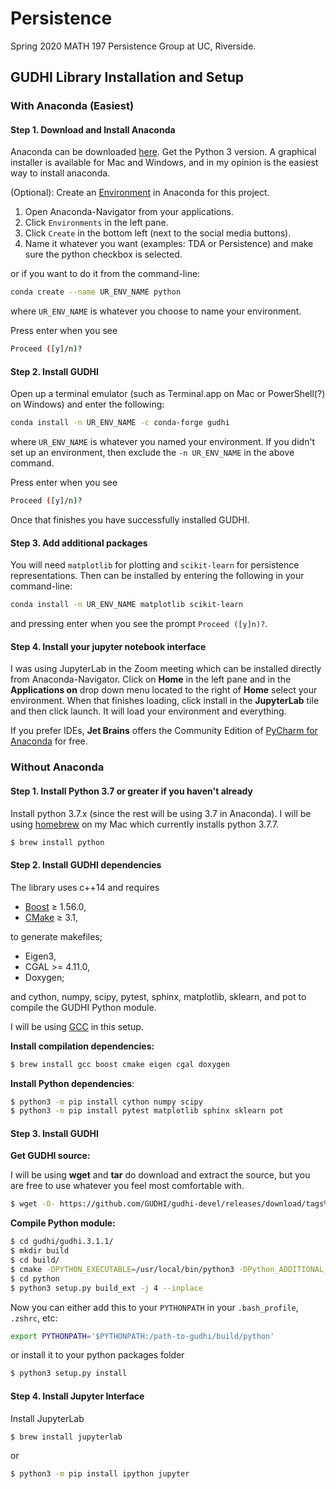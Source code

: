 # Persistence

Spring 2020 MATH 197 Persistence Group at UC, Riverside.

## GUDHI Library Installation and Setup

### With Anaconda (Easiest)

#### Step 1. Download and Install Anaconda

Anaconda can be downloaded [here](https://www.anaconda.com/distribution/).
Get the Python 3 version. A graphical installer is available for Mac and Windows,
and in my opinion is the easiest way to install anaconda.

(Optional): Create an [Environment](https://docs.conda.io/projects/conda/en/latest/user-guide/concepts/environments.html)
in Anaconda for this project.

1. Open Anaconda-Navigator from your applications.
2. Click `Environments` in the left pane.
3. Click `Create` in the bottom left (next to the social media buttons).
4. Name it whatever you want (examples: TDA or Persistence) and make sure the python checkbox is selected.

or if you want to do it from the command-line:

```bash
conda create --name UR_ENV_NAME python
```

where `UR_ENV_NAME` is whatever you choose to name your environment.

Press enter when you see

``` bash
Proceed ([y]/n)?
```

#### Step 2. Install GUDHI

Open up a terminal emulator (such as Terminal.app on Mac or PowerShell(?) on Windows)
and enter the following:

``` bash
conda install -n UR_ENV_NAME -c conda-forge gudhi
```

where `UR_ENV_NAME` is whatever you named your environment. If you didn't set
up an environment, then exclude the `-n UR_ENV_NAME` in the above command.

Press enter when you see

``` bash
Proceed ([y]/n)?
```

Once that finishes you have successfully installed GUDHI.

#### Step 3. Add additional packages

You will need `matplotlib` for plotting and `scikit-learn` for persistence
representations. Then can be installed by entering the following in your
command-line:

```bash
conda install -n UR_ENV_NAME matplotlib scikit-learn
```

and pressing enter when you see the prompt `Proceed ([y]n)?`.

#### Step 4. Install your jupyter notebook interface

I was using JupyterLab in the Zoom meeting which can be installed directly
from Anaconda-Navigator. Click on **Home** in the left pane and in the
**Applications on** drop down menu located to the right of **Home** select your
environment. When that finishes loading, click install in the
**JupyterLab** tile and then click launch. It will load your environment and
everything.

If you prefer IDEs, **Jet Brains** offers the Community Edition of
[PyCharm for Anaconda](https://www.jetbrains.com/pycharm/promo/anaconda/)
for free.

### Without Anaconda

#### Step 1. Install Python 3.7 or greater if you haven't already

Install python 3.7.x (since the rest will be using 3.7 in Anaconda).
I will be using [homebrew](https://brew.sh)
on my Mac which currently installs python 3.7.7.

```bash
$ brew install python
```

#### Step 2. Install GUDHI dependencies

The library uses c++14 and requires
- [Boost](https://www.boost.org/) ≥ 1.56.0,
- [CMake](https://cmake.org/) ≥ 3.1,

to generate makefiles;
- Eigen3,
- CGAL >= 4.11.0,
- Doxygen;

and cython, numpy, scipy, pytest, sphinx, matplotlib, sklearn, and pot to
compile the GUDHI Python module.

I will be using [GCC](https://gcc.gnu.org/) in this setup.

**Install compilation dependencies:**

```bash
$ brew install gcc boost cmake eigen cgal doxygen
```

**Install Python dependencies**:

```bash
$ python3 -m pip install cython numpy scipy
$ python3 -m pip install pytest matplotlib sphinx sklearn pot
```

#### Step 3. Install GUDHI

**Get GUDHI source:**

I will be using **wget** and **tar** do download and extract the source, but
you are free to use whatever you feel most comfortable with.

```bash
$ wget -O- https://github.com/GUDHI/gudhi-devel/releases/download/tags%2Fgudhi-release-3.1.1/gudhi.3.1.1.tar.gz | tar xvz
```

**Compile Python module:**

```bash
$ cd gudhi/gudhi.3.1.1/
$ mkdir build
$ cd build/
$ cmake -DPYTHON_EXECUTABLE=/usr/local/bin/python3 -DPython_ADDITIONAL_VERSIONS=3 ..
$ cd python
$ python3 setup.py build_ext -j 4 --inplace
```

Now you can either add this to your `PYTHONPATH` in your `.bash_profile`,
`.zshrc`, etc:

```bash
export PYTHONPATH='$PYTHONPATH:/path-to-gudhi/build/python'
```

or install it to your python packages folder

```bash
$ python3 setup.py install
```

#### Step 4. Install Jupyter Interface

Install JupyterLab

```bash
$ brew install jupyterlab
```

or

```bash
$ python3 -m pip install ipython jupyter
```
